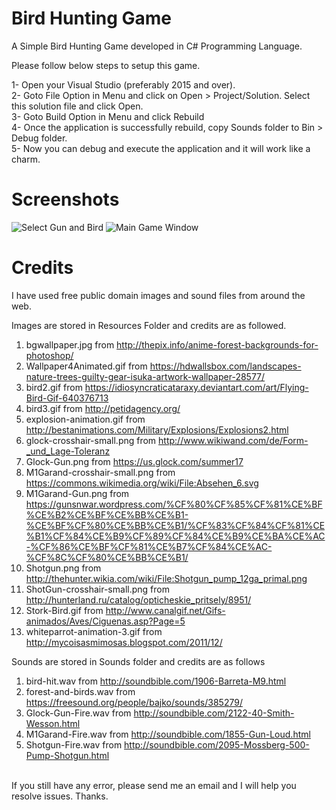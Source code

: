 # Bird Hunting Game
A Simple Bird Hunting Game developed in C# Programming Language.

Please follow below steps to setup this game.

1- Open your Visual Studio (preferably 2015 and over).
<br />
2- Goto File Option in Menu and click on Open > Project/Solution. Select this solution file and click Open.
<br />
3- Goto Build Option in Menu and click Rebuild
<br />
4- Once the application is successfully rebuild, copy Sounds folder to Bin > Debug folder.
<br />
5- Now you can debug and execute the application and it will work like a charm.
<br />

# Screenshots

![Select Gun and Bird](https://i.imgur.com/3Qq3I0P.jpg)
![Main Game Window](https://i.imgur.com/uYg9B79.jpg)

# Credits

I have used free public domain images and sound files from around the web.

Images are stored in Resources Folder and credits are as followed.

1) bgwallpaper.jpg from  http://thepix.info/anime-forest-backgrounds-for-photoshop/
2) Wallpaper4Animated.gif from https://hdwallsbox.com/landscapes-nature-trees-guilty-gear-isuka-artwork-wallpaper-28577/
3) bird2.gif from https://idiosyncraticataraxy.deviantart.com/art/Flying-Bird-Gif-640376713
4) bird3.gif from http://petidagency.org/
5) explosion-animation.gif from http://bestanimations.com/Military/Explosions/Explosions2.html
6) glock-crosshair-small.png from http://www.wikiwand.com/de/Form-_und_Lage-Toleranz
7) Glock-Gun.png from https://us.glock.com/summer17
8) M1Garand-crosshair-small.png from https://commons.wikimedia.org/wiki/File:Absehen_6.svg
9) M1Garand-Gun.png from https://gunsnwar.wordpress.com/%CF%80%CF%85%CF%81%CE%BF%CE%B2%CE%BF%CE%BB%CE%B1-%CE%BF%CF%80%CE%BB%CE%B1/%CF%83%CF%84%CF%81%CE%B1%CF%84%CE%B9%CF%89%CF%84%CE%B9%CE%BA%CE%AC-%CF%86%CE%BF%CF%81%CE%B7%CF%84%CE%AC-%CF%8C%CF%80%CE%BB%CE%B1/
10) Shotgun.png from http://thehunter.wikia.com/wiki/File:Shotgun_pump_12ga_primal.png
11) ShotGun-crosshair-small.png from http://hunterland.ru/catalog/opticheskie_pritsely/8951/
12) Stork-Bird.gif from http://www.canalgif.net/Gifs-animados/Aves/Ciguenas.asp?Page=5
13) whiteparrot-animation-3.gif from http://mycoisasmimosas.blogspot.com/2011/12/

Sounds are stored in Sounds folder and credits are as follows

1) bird-hit.wav from http://soundbible.com/1906-Barreta-M9.html
2) forest-and-birds.wav from https://freesound.org/people/bajko/sounds/385279/
3) Glock-Gun-Fire.wav from http://soundbible.com/2122-40-Smith-Wesson.html
4) M1Garand-Fire.wav from http://soundbible.com/1855-Gun-Loud.html
5) Shotgun-Fire.wav from http://soundbible.com/2095-Mossberg-500-Pump-Shotgun.html

<br />
If you still have any error, please send me an email and I will help you resolve issues. Thanks. 
